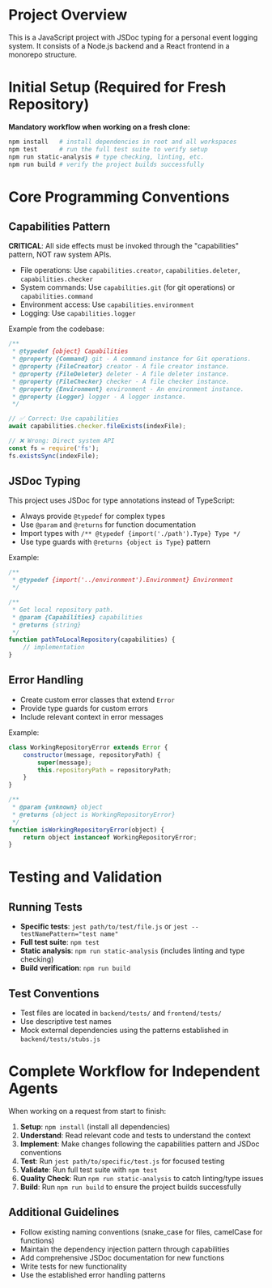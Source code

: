 
# Project Overview
This is a JavaScript project with JSDoc typing for a personal event logging system. It consists of a Node.js backend and a React frontend in a monorepo structure.

# Initial Setup (Required for Fresh Repository)

**Mandatory workflow when working on a fresh clone:**

```bash
npm install   # install dependencies in root and all workspaces
npm test      # run the full test suite to verify setup
npm run static-analysis # type checking, linting, etc.
npm run build # verify the project builds successfully
```

# Core Programming Conventions

## Capabilities Pattern
**CRITICAL**: All side effects must be invoked through the "capabilities" pattern, NOT raw system APIs.

- File operations: Use `capabilities.creator`, `capabilities.deleter`, `capabilities.checker`
- System commands: Use `capabilities.git` (for git operations) or `capabilities.command`
- Environment access: Use `capabilities.environment`
- Logging: Use `capabilities.logger`

Example from the codebase:
```javascript
/**
 * @typedef {object} Capabilities
 * @property {Command} git - A command instance for Git operations.
 * @property {FileCreator} creator - A file creator instance.
 * @property {FileDeleter} deleter - A file deleter instance.
 * @property {FileChecker} checker - A file checker instance.
 * @property {Environment} environment - An environment instance.
 * @property {Logger} logger - A logger instance.
 */

// ✅ Correct: Use capabilities
await capabilities.checker.fileExists(indexFile);

// ❌ Wrong: Direct system API
const fs = require('fs');
fs.existsSync(indexFile);
```

## JSDoc Typing
This project uses JSDoc for type annotations instead of TypeScript:

- Always provide `@typedef` for complex types
- Use `@param` and `@returns` for function documentation
- Import types with `/** @typedef {import('./path').Type} Type */`
- Use type guards with `@returns {object is Type}` pattern

Example:
```javascript
/**
 * @typedef {import('../environment').Environment} Environment
 */

/**
 * Get local repository path.
 * @param {Capabilities} capabilities
 * @returns {string}
 */
function pathToLocalRepository(capabilities) {
    // implementation
}
```

## Error Handling
- Create custom error classes that extend `Error`
- Provide type guards for custom errors
- Include relevant context in error messages

Example:
```javascript
class WorkingRepositoryError extends Error {
    constructor(message, repositoryPath) {
        super(message);
        this.repositoryPath = repositoryPath;
    }
}

/**
 * @param {unknown} object
 * @returns {object is WorkingRepositoryError}
 */
function isWorkingRepositoryError(object) {
    return object instanceof WorkingRepositoryError;
}
```

# Testing and Validation

## Running Tests
- **Specific tests**: `jest path/to/test/file.js` or `jest --testNamePattern="test name"`
- **Full test suite**: `npm test`
- **Static analysis**: `npm run static-analysis` (includes linting and type checking)
- **Build verification**: `npm run build`

## Test Conventions
- Test files are located in `backend/tests/` and `frontend/tests/`
- Use descriptive test names
- Mock external dependencies using the patterns established in `backend/tests/stubs.js`

# Complete Workflow for Independent Agents

When working on a request from start to finish:

1. **Setup**: `npm install` (install all dependencies)
2. **Understand**: Read relevant code and tests to understand the context
3. **Implement**: Make changes following the capabilities pattern and JSDoc conventions
4. **Test**: Run `jest path/to/specific/test.js` for focused testing
5. **Validate**: Run full test suite with `npm test`
6. **Quality Check**: Run `npm run static-analysis` to catch linting/type issues
7. **Build**: Run `npm run build` to ensure the project builds successfully

## Additional Guidelines

- Follow existing naming conventions (snake_case for files, camelCase for functions)
- Maintain the dependency injection pattern through capabilities
- Add comprehensive JSDoc documentation for new functions
- Write tests for new functionality
- Use the established error handling patterns
